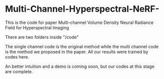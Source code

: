# Multi-Channel-Hyperspectral-NeRF-
This is the code for paper Multi-channel Volume Density Neural Radiance Field for Hyperspectral Imaging

There are two folders inside "/code"

The single channel code is the original method while the multi channel code is the method we proposed in the paper.
All our results were trained by codes here. 

An better intuition and a demo is coming soon, but our codes at this stage are complete.


